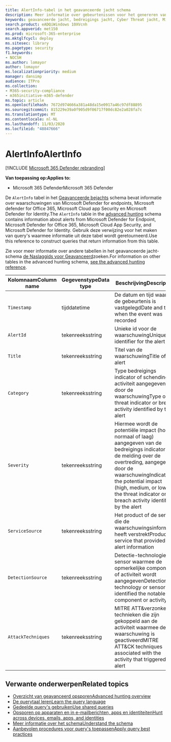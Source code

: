 ```yaml
---
title: AlertInfo-tabel in het geavanceerde jacht schema
description: Meer informatie over gebeurtenissen voor het genereren van waarschuwingen in de tabel AlertInfo van het schema geavanceerde jacht
keywords: geavanceerde jacht, bedreigings jacht, Cyber Threat jacht, Microsoft Threat Protection, Microsoft 365, MTP, m365, Search, query, Telemetry, schema Reference, kusto, Table, Column, datatype, Description, AlertInfo, alert,, categorie, Mitre,&ATT, de versie van Microsoft-apps, MDATP, Office 365, MCAS
search.product: eADQiWindows 10XVcnh
search.appverid: met150
ms.prod: microsoft-365-enterprise
ms.mktglfcycl: deploy
ms.sitesec: library
ms.pagetype: security
f1.keywords:
- NOCSH
ms.author: lomayor
author: lomayor
ms.localizationpriority: medium
manager: dansimp
audience: ITPro
ms.collection:
- M365-security-compliance
- m365initiative-m365-defender
ms.topic: article
ms.openlocfilehash: 7672d974666a381a48da15e0917a46c97df88895
ms.sourcegitcommit: 815229e39a0f905d9f06717f00dc82e2a028fa7c
ms.translationtype: MT
ms.contentlocale: nl-NL
ms.lasthandoff: 11/03/2020
ms.locfileid: "48847666"
---
```

# <a name="alertinfo"></a><span data-ttu-id="095a9-104">AlertInfo</span><span class="sxs-lookup"><span data-stu-id="095a9-104">AlertInfo</span></span>

[!INCLUDE [Microsoft 365 Defender rebranding](../includes/microsoft-defender.md)]


<span data-ttu-id="095a9-105">**Van toepassing op:**</span><span class="sxs-lookup"><span data-stu-id="095a9-105">**Applies to:**</span></span>
- <span data-ttu-id="095a9-106">Microsoft 365 Defender</span><span class="sxs-lookup"><span data-stu-id="095a9-106">Microsoft 365 Defender</span></span>



<span data-ttu-id="095a9-107">De `AlertInfo` tabel in het [Geavanceerde bejachts](advanced-hunting-overview.md) schema bevat informatie over waarschuwingen van Microsoft Defender for endpoints, Microsoft defender for Office 365, Microsoft Cloud app Security en Microsoft Defender for Identity.</span><span class="sxs-lookup"><span data-stu-id="095a9-107">The `AlertInfo` table in the [advanced hunting](advanced-hunting-overview.md) schema contains information about alerts from Microsoft  Defender for Endpoint, Microsoft Defender for Office 365, Microsoft Cloud App Security, and Microsoft Defender for Identity.</span></span> <span data-ttu-id="095a9-108">Gebruik deze verwijzing voor het maken van query's waarmee informatie uit deze tabel wordt geretourneerd.</span><span class="sxs-lookup"><span data-stu-id="095a9-108">Use this reference to construct queries that return information from this table.</span></span>

<span data-ttu-id="095a9-109">Zie voor meer informatie over andere tabellen in het geavanceerde jacht-schema [de Naslaggids voor Geavanceerd](advanced-hunting-schema-tables.md)zoeken.</span><span class="sxs-lookup"><span data-stu-id="095a9-109">For information on other tables in the advanced hunting schema, [see the advanced hunting reference](advanced-hunting-schema-tables.md).</span></span>

| <span data-ttu-id="095a9-110">Kolomnaam</span><span class="sxs-lookup"><span data-stu-id="095a9-110">Column name</span></span> | <span data-ttu-id="095a9-111">Gegevenstype</span><span class="sxs-lookup"><span data-stu-id="095a9-111">Data type</span></span> | <span data-ttu-id="095a9-112">Beschrijving</span><span class="sxs-lookup"><span data-stu-id="095a9-112">Description</span></span> |
|-------------|-----------|-------------|
| `Timestamp` | <span data-ttu-id="095a9-113">tijd</span><span class="sxs-lookup"><span data-stu-id="095a9-113">datetime</span></span> | <span data-ttu-id="095a9-114">De datum en tijd waarop de gebeurtenis is vastgelegd</span><span class="sxs-lookup"><span data-stu-id="095a9-114">Date and time when the event was recorded</span></span> |
| `AlertId` | <span data-ttu-id="095a9-115">tekenreeks</span><span class="sxs-lookup"><span data-stu-id="095a9-115">string</span></span> | <span data-ttu-id="095a9-116">Unieke id voor de waarschuwing</span><span class="sxs-lookup"><span data-stu-id="095a9-116">Unique identifier for the alert</span></span> |
| `Title` | <span data-ttu-id="095a9-117">tekenreeks</span><span class="sxs-lookup"><span data-stu-id="095a9-117">string</span></span> | <span data-ttu-id="095a9-118">Titel van de waarschuwing</span><span class="sxs-lookup"><span data-stu-id="095a9-118">Title of the alert</span></span> |
| `Category` | <span data-ttu-id="095a9-119">tekenreeks</span><span class="sxs-lookup"><span data-stu-id="095a9-119">string</span></span> | <span data-ttu-id="095a9-120">Type bedreigings indicator of schendings activiteit aangegeven door de waarschuwing</span><span class="sxs-lookup"><span data-stu-id="095a9-120">Type of threat indicator or breach activity identified by the alert</span></span> |
| `Severity` | <span data-ttu-id="095a9-121">tekenreeks</span><span class="sxs-lookup"><span data-stu-id="095a9-121">string</span></span> | <span data-ttu-id="095a9-122">Hiermee wordt de potentiële impact (hoog, normaal of laag) aangegeven van de bedreigings indicator of de melding over de overtreding, aangegeven door de waarschuwing</span><span class="sxs-lookup"><span data-stu-id="095a9-122">Indicates the potential impact (high, medium, or low) of the threat indicator or breach activity identified by the alert</span></span> |
| `ServiceSource` | <span data-ttu-id="095a9-123">tekenreeks</span><span class="sxs-lookup"><span data-stu-id="095a9-123">string</span></span> | <span data-ttu-id="095a9-124">Het product of de service die de waarschuwingsinformatie heeft verstrekt</span><span class="sxs-lookup"><span data-stu-id="095a9-124">Product or service that provided the alert information</span></span> |
| `DetectionSource` | <span data-ttu-id="095a9-125">tekenreeks</span><span class="sxs-lookup"><span data-stu-id="095a9-125">string</span></span> | <span data-ttu-id="095a9-126">Detectie-technologie of-sensor waarmee de opmerkelijke component of activiteit wordt aangegeven</span><span class="sxs-lookup"><span data-stu-id="095a9-126">Detection technology or sensor that identified the notable component or activity</span></span> |
| `AttackTechniques` | <span data-ttu-id="095a9-127">tekenreeks</span><span class="sxs-lookup"><span data-stu-id="095a9-127">string</span></span> | <span data-ttu-id="095a9-128">MITRE ATT&verzonken technieken die zijn gekoppeld aan de activiteit waarmee de waarschuwing is geactiveerd</span><span class="sxs-lookup"><span data-stu-id="095a9-128">MITRE ATT&CK techniques associated with the activity that triggered the alert</span></span> |

## <a name="related-topics"></a><span data-ttu-id="095a9-129">Verwante onderwerpen</span><span class="sxs-lookup"><span data-stu-id="095a9-129">Related topics</span></span>
- [<span data-ttu-id="095a9-130">Overzicht van geavanceerd opsporen</span><span class="sxs-lookup"><span data-stu-id="095a9-130">Advanced hunting overview</span></span>](advanced-hunting-overview.md)
- [<span data-ttu-id="095a9-131">De querytaal leren</span><span class="sxs-lookup"><span data-stu-id="095a9-131">Learn the query language</span></span>](advanced-hunting-query-language.md)
- [<span data-ttu-id="095a9-132">Gedeelde query's gebruiken</span><span class="sxs-lookup"><span data-stu-id="095a9-132">Use shared queries</span></span>](advanced-hunting-shared-queries.md)
- [<span data-ttu-id="095a9-133">Opsporen op apparaten en in e-mailberichten, apps en identiteiten</span><span class="sxs-lookup"><span data-stu-id="095a9-133">Hunt across devices, emails, apps, and identities</span></span>](advanced-hunting-query-emails-devices.md)
- [<span data-ttu-id="095a9-134">Meer informatie over het schema</span><span class="sxs-lookup"><span data-stu-id="095a9-134">Understand the schema</span></span>](advanced-hunting-schema-tables.md)
- [<span data-ttu-id="095a9-135">Aanbevolen procedures voor query's toepassen</span><span class="sxs-lookup"><span data-stu-id="095a9-135">Apply query best practices</span></span>](advanced-hunting-best-practices.md)
